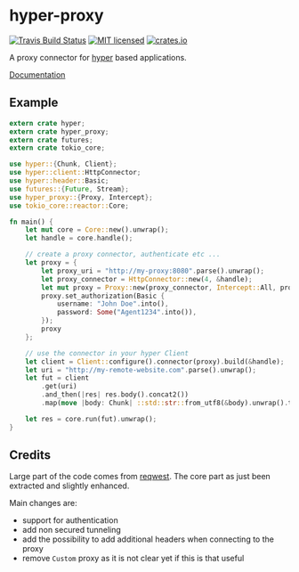 # hyper-proxy

[![Travis Build Status](https://travis-ci.org/tafia/hyper-proxy.svg?branch=master)](https://travis-ci.org/tafia/hyper-proxy)
[![MIT licensed](https://img.shields.io/badge/license-MIT-blue.svg)](./LICENSE)
[![crates.io](http://meritbadge.herokuapp.com/hyper-proxy)](https://crates.io/crates/hyper-proxy)

A proxy connector for [hyper][1] based applications.

[Documentation][3]

## Example

```rust
extern crate hyper;
extern crate hyper_proxy;
extern crate futures;
extern crate tokio_core;

use hyper::{Chunk, Client};
use hyper::client::HttpConnector;
use hyper::header::Basic;
use futures::{Future, Stream};
use hyper_proxy::{Proxy, Intercept};
use tokio_core::reactor::Core;

fn main() {
    let mut core = Core::new().unwrap();
    let handle = core.handle();

    // create a proxy connector, authenticate etc ...
    let proxy = {
        let proxy_uri = "http://my-proxy:8080".parse().unwrap();
        let proxy_connector = HttpConnector::new(4, &handle);
        let mut proxy = Proxy::new(proxy_connector, Intercept::All, proxy_uri).unwrap();
        proxy.set_authorization(Basic {
            username: "John Doe".into(),
            password: Some("Agent1234".into()),
        });
        proxy
    };

    // use the connector in your hyper Client
    let client = Client::configure().connector(proxy).build(&handle);
    let uri = "http://my-remote-website.com".parse().unwrap();
    let fut = client
        .get(uri)
        .and_then(|res| res.body().concat2())
        .map(move |body: Chunk| ::std::str::from_utf8(&body).unwrap().to_string());

    let res = core.run(fut).unwrap();
}
```

## Credits

Large part of the code comes from [reqwest][2].
The core part as just been extracted and slightly enhanced.

 Main changes are:
- support for authentication
- add non secured tunneling
- add the possibility to add additional headers when connecting to the proxy
- remove `Custom` proxy as it is not clear yet if this is that useful

[1]: https://crates.io/crates/hyper
[2]: https://github.com/seanmonstar/reqwest
[3]: https://docs.rs/hyper-proxy

